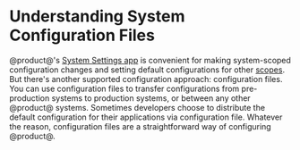 # Understanding System Configuration Files [](id=understanding-system-configuration-files)

@product@'s 
[System Settings app](/discover/portal/-/knowledge_base/7-1/system-settings) 
is convenient for making system-scoped configuration changes and setting default
configurations for other
[scopes](/discover/portal/-/knowledge_base/7-1/configuring-liferay#configuration-scope).
But there's another supported configuration approach: configuration files. You
can use configuration files to transfer configurations from pre-production
systems to production systems, or between any other @product@ systems. Sometimes
developers choose to distribute the default configuration for their applications
via configuration file. Whatever the reason, configuration files are a 
straightforward way of configuring @product@. 
